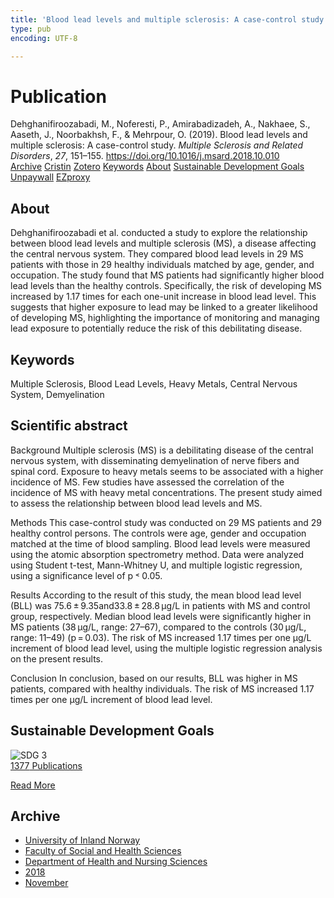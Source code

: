 ```yaml
---
title: 'Blood lead levels and multiple sclerosis: A case-control study'
type: pub
encoding: UTF-8

---
```

<h1>Publication</h1>
<article id="csl-bib-container-KRSXHGAF" class="csl-bib-container">
  <div class="csl-bib-body"> <div class="csl-entry">Dehghanifiroozabadi, M., Noferesti, P., Amirabadizadeh, A., Nakhaee, S., Aaseth, J., Noorbakhsh, F., &#38; Mehrpour, O. (2019). Blood lead levels and multiple sclerosis: A case-control study. <i>Multiple Sclerosis and Related Disorders</i>, <i>27</i>, 151–155. <a href="https://doi.org/10.1016/j.msard.2018.10.010">https://doi.org/10.1016/j.msard.2018.10.010</a></div> </div>
  <div class="csl-bib-buttons">
    <a href="#taxonomy-article-KRSXHGAF" alt="archive" class="csl-bib-button">Archive</a>
    <a href="https://app.cristin.no/results/show.jsf?id=1627922" alt="Cristin" class="csl-bib-button">Cristin</a>
    <a href="http://zotero.org/groups/5881554/items/KRSXHGAF" alt="Zotero" class="csl-bib-button">Zotero</a>
    <a href="#keywords-article-KRSXHGAF" alt="keywords" class="csl-bib-button">Keywords</a>
    <a href="#about-article-KRSXHGAF" alt="about_pub" class="csl-bib-button">About</a>
    <a href="#sdg-article-KRSXHGAF" alt="sdg" class="csl-bib-button">Sustainable Development Goals</a>
    <a href="https://doi.org/10.1016/j.msard.2018.10.010" alt="Unpaywall" class="csl-bib-button">Unpaywall</a>
    <a href="https://doi.org/10.1016/j.msard.2018.10.010" alt="EZproxy" class="csl-bib-button">EZproxy</a>
  </div>
  <div id="csl-bib-meta-container-KRSXHGAF"></div>
</article>
<div id="csl-bib-meta-KRSXHGAF" class="csl-bib-meta">
  <article id="about-article-KRSXHGAF" class="about_pub-article">
    <h1>About</h1>
    Dehghanifiroozabadi et al. conducted a study to explore the relationship between blood lead levels and multiple sclerosis (MS), a disease affecting the central nervous system. They compared blood lead levels in 29 MS patients with those in 29 healthy individuals matched by age, gender, and occupation. The study found that MS patients had significantly higher blood lead levels than the healthy controls. Specifically, the risk of developing MS increased by 1.17 times for each one-unit increase in blood lead level. This suggests that higher exposure to lead may be linked to a greater likelihood of developing MS, highlighting the importance of monitoring and managing lead exposure to potentially reduce the risk of this debilitating disease.
  </article>
  <article id="keywords-article-KRSXHGAF" class="keywords-article">
    <h1>Keywords</h1>
    Multiple Sclerosis, Blood Lead Levels, Heavy Metals, Central Nervous System, Demyelination
  </article>
  <article id="abstract-article-KRSXHGAF" class="abstract-article">
    <h1>Scientific abstract</h1>
    Background 
Multiple sclerosis (MS) is a debilitating disease of the central nervous system, with disseminating demyelination of nerve fibers and spinal cord. Exposure to heavy metals seems to be associated with a higher incidence of MS. Few studies have assessed the correlation of the incidence of MS with heavy metal concentrations. The present study aimed to assess the relationship between blood lead levels and MS. 
 
Methods 
This case-control study was conducted on 29 MS patients and 29 healthy control persons. The controls were age, gender and occupation matched at the time of blood sampling. Blood lead levels were measured using the atomic absorption spectrometry method. Data were analyzed using Student t-test, Mann-Whitney U, and multiple logistic regression, using a significance level of p ˂ 0.05. 
 
Results 
According to the result of this study, the mean blood lead level (BLL) was 75.6 ± 9.35and33.8 ± 28.8 µg/L in patients with MS and control group, respectively. Median blood lead levels were significantly higher in MS patients (38 µg/L, range: 27–67), compared to the controls (30 µg/L, range: 11–49) (p = 0.03). The risk of MS increased 1.17 times per one µg/L increment of blood lead level, using the multiple logistic regression analysis on the present results. 
 
Conclusion 
In conclusion, based on our results, BLL was higher in MS patients, compared with healthy individuals. The risk of MS increased 1.17 times per one µg/L increment of blood lead level.
  </article>
  <article id="sdg-article-KRSXHGAF" class="sdg-article">
    <h1>Sustainable Development Goals</h1>
    <div class="sdg-container"><div id="sdg3" class="sdg">
        <img src="{{< params subfolder >}}images/sdg/sdg03_en.png" class="image" alt="SDG 3">
        <div class="sdg-overlay">
          <a href="{{< params subfolder >}}en/archive/?sdg=3#archive" class="sdg-publication-count"><span>1377</span> Publications</a>
          <p><a href="https://sdgs.un.org/goals/goal3" class="sdg-read-more">Read More</a></p>
        </div>
      </div></div>
  </article>
  <article id="taxonomy-article-KRSXHGAF" class="taxonomy-article">
    <h1>Archive</h1>
    <ul>
      <li><a href="{{< params subfolder >}}en/archive/?key=3DCRN523">University of Inland Norway</a></li>
      <li><a href="{{< params subfolder >}}en/archive/?key=IDKFS3MX">Faculty of Social and Health Sciences</a></li>
      <li><a href="{{< params subfolder >}}en/archive/?key=GTV4ECMZ">Department of Health and Nursing Sciences</a></li>
      <li><a href="{{< params subfolder >}}en/archive/?key=676HMQBA">2018</a></li>
      <li><a href="{{< params subfolder >}}en/archive/?key=QBYYL8BM">November</a></li>
    </ul>
  </article>
</div>
